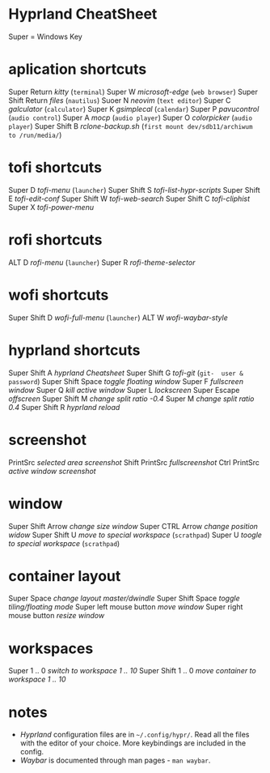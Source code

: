 # Hyprland CheatSheet #
  Super = Windows Key
# aplication shortcuts
  Super          Return   *kitty* (`terminal`)
  Super          W        *microsoft-edge* (`web browser`)
  Super   Shift  Return   *files* (`nautilus`)
  Suoer          N        *neovim* (`text editor`)
  Super          C        *galculator* (`calculator`)
  Super          K        *gsimplecal* (`calendar`)
  Super          P        *pavucontrol* (`audio control`)
  Super          A        *mocp* (`audio player`)
  Super          O        *colorpicker* (`audio player`)
  Super   Shift  B        *rclone-backup.sh* (`first mount dev/sdb11/archiwum to /run/media/`)
# tofi shortcuts
  Super          D        *tofi-menu* (`launcher`)
  Super   Shift  S        *tofi-list-hypr-scripts*
  Super   Shift  E        *tofi-edit-conf*
  Super   Shift  W        *tofi-web-search*
  Super   Shift  C        *tofi-cliphist*
  Super          X        *tofi-power-menu*
# rofi shortcuts
  ALT            D        *rofi-menu* (`launcher`)
  Super          R        *rofi-theme-selector*
# wofi shortcuts
  Super   Shift  D        *wofi-full-menu* (`launcher`)
            ALT  W        *wofi-waybar-style*
# hyprland shortcuts
  Super   Shift  A        *hyprland Cheatsheet*
  Super   Shift  G        *tofi-git* (`git-  user & password`)
  Super   Shift  Space    *toggle floating window*
  Super          F        *fullscreen window*
  Super          Q        *kill active window*
  Super          L        *lockscreen*
  Super   Escape          *offscreen*
  Super   Shift  M        *change split ratio -0.4*
  Super          M        *change split ratio 0.4*
  Super   Shift  R        *hyprland reload*
# screenshot
  PrintSrc                *selected area screenshot*
  Shift  PrintSrc         *fullscreenshot*
  Ctrl   PrintSrc         *active window screenshot*
# window
  Super   Shift  Arrow    *change size window*
  Super   CTRL   Arrow    *change position widow*
  Super   Shift  U        *move to special workspace* (`scrathpad`)
  Super          U        *toogle to special workspace* (`scrathpad`)
# container layout
  Super          Space       *change layout master/dwindle*
  Super   Shift  Space       *toggle tiling/floating mode*
  Super   left mouse button   *move window*
  Super   right mouse button  *resize window*
# workspaces
  Super         1 .. 0    *switch to workspace 1 .. 10*
  Super  Shift  1 .. 0    *move container to workspace 1 .. 10*
# notes
  - *Hyprland* configuration files are in `~/.config/hypr/`.
    Read all the files with the editor of your choice.
    More keybindings are included in the config.
  - *Waybar* is documented through man pages - `man waybar`. 
